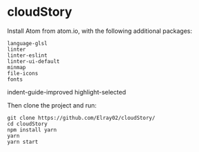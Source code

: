 # cloudStory

Install Atom from atom.io, with the following additional packages: 

	language-glsl
	linter
	linter-eslint
	linter-ui-default
	minmap
	file-icons
	fonts
  indent-guide-improved
	highlight-selected

Then clone the project and run:

	git clone https://github.com/Elray02/cloudStory/
	cd cloudStory
	npm install yarn
	yarn
	yarn start
